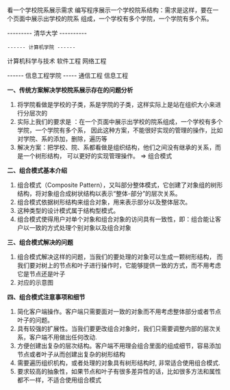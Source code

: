 看一个学校院系展示需求
编写程序展示一个学校院系结构：需求是这样，要在一个页面中展示出学校的院系
组成，一个学校有多个学院，一个学院有多个系。

--------- 清华大学 ----------

    ------ 计算机学院 ------
   计算机科学与技术
   软件工程
   网络工程
   
   ------ 信息工程学院 -----
   通信工程
   信息工程 







**一、传统方案解决学校院系展示存在的问题分析**
1) 将学院看做是学校的子类，系是学院的子类，这样实际上是站在组织大小来进行分层次的
2) 实际上我们的要求是 ：在一个页面中展示出学校的院系组成，一个学校有多个学院，一个学院有多个系，
   因此这种方案，不能很好实现的管理的操作，比如对学院、系的添加，删除，遍历等
3) 解决方案：把学校、院、系都看做是组织结构，他们之间没有继承的关系，而是一个树形结构，
   可以更好的实现管理操作。 => 组合模式


**二、组合模式基本介绍**

1) 组合模式（Composite Pattern），又叫部分整体模式，它创建了对象组的树形结构，将对象组合成树状结构以表示“整体-部分”的层次关系。
2) 组合模式依据树形结构来组合对象，用来表示部分以及整体层次。
3) 这种类型的设计模式属于结构型模式。
4) 组合模式使得用户对单个对象和组合对象的访问具有一致性，即：组合能让客户以一致的方式处理个别对象以及组合对象

**三、组合模式解决的问题**

1) 组合模式解决这样的问题，当我们的要处理的对象可以生成一颗树形结构，
   而我们要对树上的节点和叶子进行操作时，它能够提供一致的方式，而不用考虑它是节点还是叶子
2) 对应的示意图


**四、组合模式注意事项和细节**
1) 简化客户端操作。客户端只需要面对一致的对象而不用考虑整体部分或者节点叶子的问题。
2) 具有较强的扩展性。当我们要更改组合对象时，我们只需要调整内部的层次关系，客户端不用做出任何改动.
3) 方便创建出复杂的层次结构。客户端不用理会组合里面的组成细节，容易添加节点或者叶子从而创建出复杂的树形结构
4) 需要遍历组织机构，或者处理的对象具有树形结构时, 非常适合使用组合模式.
5) 要求较高的抽象性，如果节点和叶子有很多差异性的话，比如很多方法和属性都不一样，不适合使用组合模式


